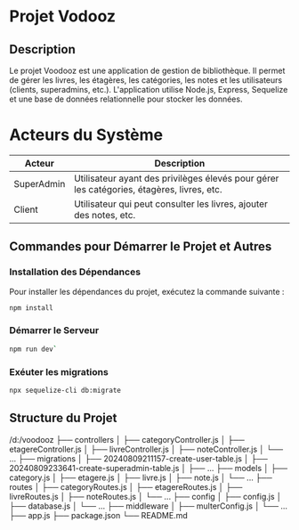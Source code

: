# Projet Vodooz

## Description

Le projet Voodooz est une application de gestion de bibliothèque. Il permet de gérer les livres, les étagères, les catégories, les notes et les utilisateurs (clients, superadmins, etc.). L'application utilise Node.js, Express, Sequelize et une base de données relationnelle pour stocker les données.

# Acteurs du Système

| Acteur     | Description                                                                                      |
| ---------- | ------------------------------------------------------------------------------------------------ |
| SuperAdmin | Utilisateur ayant des privilèges élevés pour gérer les catégories, étagères, livres, etc. |
| Client     | Utilisateur qui peut consulter les livres, ajouter des notes, etc.                               |

## Commandes pour Démarrer le Projet et Autres

### Installation des Dépendances

Pour installer les dépendances du projet, exécutez la commande suivante :

```bash
npm install
```

### Démarrer le Serveur

```bash
npm run dev`
```

### Exéuter les migrations

```bash
npx sequelize-cli db:migrate
```

## Structure du Projet

/d:/voodooz
├── controllers
│   ├── categoryController.js
│   ├── etagereController.js
│   ├── livreController.js
│   ├── noteController.js
│   └── ...
├── migrations
│   ├── 20240809211157-create-user-table.js
│   ├── 20240809233641-create-superadmin-table.js
│   ├── ...
├── models
│   ├── category.js
│   ├── etagere.js
│   ├── livre.js
│   ├── note.js
│   └── ...
├── routes
│   ├── categoryRoutes.js
│   ├── etagereRoutes.js
│   ├── livreRoutes.js
│   ├── noteRoutes.js
│   └── ...
├── config
│   ├── config.js
│   ├── database.js
│   └── ...
├── middleware
│   ├── multerConfig.js
│   └── ...
├── app.js
├── package.json
└── README.md

```

```

